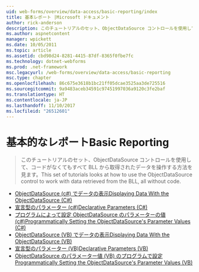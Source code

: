 ```yaml
---
uid: web-forms/overview/data-access/basic-reporting/index
title: 基本レポート |Microsoft ドキュメント
author: rick-anderson
description: このチュートリアルのセット、ObjectDataSource コントロールを使用して、コードがなくてもすべて BLL から取得されたデータを操作する方法を見ます。
ms.author: aspnetcontent
manager: wpickett
ms.date: 10/05/2011
ms.topic: article
ms.assetid: cbd98d24-8281-4415-87df-8365f0fbe7fc
ms.technology: dotnet-webforms
ms.prod: .net-framework
msc.legacyurl: /web-forms/overview/data-access/basic-reporting
msc.type: chapter
ms.openlocfilehash: 86c675e3618b1bc21ff05dcae3525aa3de725516
ms.sourcegitcommit: 9a9483aceb34591c97451997036a9120c3fe2baf
ms.translationtype: HT
ms.contentlocale: ja-JP
ms.lasthandoff: 11/10/2017
ms.locfileid: "26512601"
---
```

<a name="basic-reporting"></a><span data-ttu-id="ba6d0-103">基本的なレポート</span><span class="sxs-lookup"><span data-stu-id="ba6d0-103">Basic Reporting</span></span>
====================
> <span data-ttu-id="ba6d0-104">このチュートリアルのセット、ObjectDataSource コントロールを使用して、コードがなくてもすべて BLL から取得されたデータを操作する方法を見ます。</span><span class="sxs-lookup"><span data-stu-id="ba6d0-104">This set of tutorials looks at how to use the ObjectDataSource control to work with data retrieved from the BLL, all without code.</span></span>


- [<span data-ttu-id="ba6d0-105">ObjectDataSource (c#) でデータの表示</span><span class="sxs-lookup"><span data-stu-id="ba6d0-105">Displaying Data With the ObjectDataSource (C#)</span></span>](displaying-data-with-the-objectdatasource-cs.md)
- [<span data-ttu-id="ba6d0-106">宣言型のパラメーター (c#)</span><span class="sxs-lookup"><span data-stu-id="ba6d0-106">Declarative Parameters (C#)</span></span>](declarative-parameters-cs.md)
- [<span data-ttu-id="ba6d0-107">プログラムによって設定 ObjectDataSource のパラメーターの値 (c#)</span><span class="sxs-lookup"><span data-stu-id="ba6d0-107">Programmatically Setting the ObjectDataSource's Parameter Values (C#)</span></span>](programmatically-setting-the-objectdatasource-s-parameter-values-cs.md)
- [<span data-ttu-id="ba6d0-108">ObjectDataSource (VB) でデータの表示</span><span class="sxs-lookup"><span data-stu-id="ba6d0-108">Displaying Data With the ObjectDataSource (VB)</span></span>](displaying-data-with-the-objectdatasource-vb.md)
- [<span data-ttu-id="ba6d0-109">宣言型のパラメーター (VB)</span><span class="sxs-lookup"><span data-stu-id="ba6d0-109">Declarative Parameters (VB)</span></span>](declarative-parameters-vb.md)
- [<span data-ttu-id="ba6d0-110">ObjectDataSource のパラメーター値 (VB) のプログラムで設定</span><span class="sxs-lookup"><span data-stu-id="ba6d0-110">Programmatically Setting the ObjectDataSource's Parameter Values (VB)</span></span>](programmatically-setting-the-objectdatasource-s-parameter-values-vb.md)
